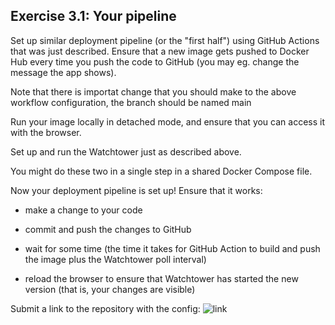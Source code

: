 ## Exercise 3.1: Your pipeline

Set up similar deployment pipeline (or the "first half") using GitHub Actions that was just described. 
Ensure that a new image gets pushed to Docker Hub every time you push the code to GitHub (you may eg. change the message the app shows).

Note that there is importat change that you should make to the above workflow configuration, the branch should be named main

Run your image locally in detached mode, and ensure that you can access it with the browser.

Set up and run the Watchtower just as described above.

You might do these two in a single step in a shared Docker Compose file.

Now your deployment pipeline is set up! Ensure that it works:

- make a change to your code

- commit and push the changes to GitHub

- wait for some time (the time it takes for GitHub Action to build and push the image plus the Watchtower poll interval)

- reload the browser to ensure that Watchtower has started the new version (that is, your changes are visible)

Submit a link to the repository with the config: ![link](https://github.com/SangTheInnovator/express-app-CI)
